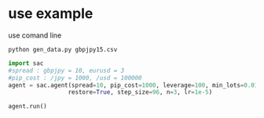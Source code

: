 # use example

use comand line
```
python gen_data.py gbpjpy15.csv
```

```python
import sac
#spread : gbpjpy = 10, eurusd = 3
#pip_cost : /jpy = 1000, /usd = 100000
agent = sac.agent(spread=10, pip_cost=1000, leverage=100, min_lots=0.01, assets=100000, available_assets_rate=0.4,
                 restore=True, step_size=96, n=3, lr=1e-5)

agent.run()
```
